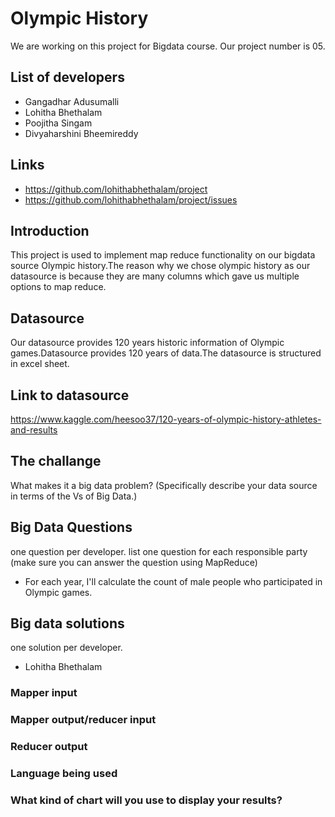 # Olympic History
We are working on this project for Bigdata course. Our project number is 05. 
## List of developers
- Gangadhar Adusumalli
- Lohitha Bhethalam
- Poojitha Singam
- Divyaharshini Bheemireddy
## Links
- https://github.com/lohithabhethalam/project
- https://github.com/lohithabhethalam/project/issues
## Introduction
This project is used to implement map reduce functionality on our bigdata source Olympic history.The reason why we chose olympic history as our datasource is because they are many columns which gave us multiple options to map reduce.
## Datasource
Our datasource provides 120 years historic information of Olympic games.Datasource provides 120 years of data.The datasource is structured in excel sheet. 
## Link to datasource
https://www.kaggle.com/heesoo37/120-years-of-olympic-history-athletes-and-results
## The challange
What makes it a big data problem? (Specifically describe your data source in terms of the Vs of Big Data.)
## Big Data Questions
one question per developer. list one question for each responsible party (make sure you can answer the question using MapReduce)
- For each year, I'll calculate the count of male people who participated in Olympic games.
## Big data solutions
one solution per developer.
- Lohitha Bhethalam
### Mapper input

### Mapper output/reducer input
### Reducer output
### Language being used
### What kind of chart will you use to display your results?  
